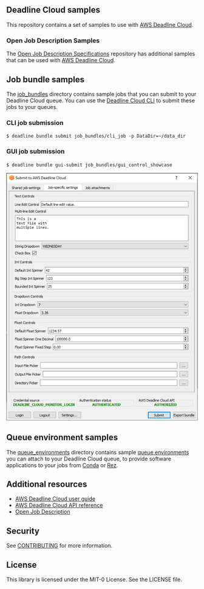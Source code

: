 ## Deadline Cloud samples

This repository contains a set of samples to use with [AWS Deadline Cloud](https://aws.amazon.com/deadline-cloud/).

### Open Job Description Samples
The [Open Job Description Specifications](https://github.com/OpenJobDescription/openjd-specifications) repository has additional samples that can be used with [AWS Deadline Cloud](https://aws.amazon.com/deadline-cloud/).

## Job bundle samples

The [job_bundles](https://github.com/aws-deadline/deadline-cloud-samples/tree/mainline/job_bundles)
directory contains sample jobs that you can submit to your Deadline Cloud queue. You can use the
[Deadline Cloud CLI](https://github.com/aws-deadline/deadline-cloud) to submit these jobs to your queues.

### CLI job submission

```
$ deadline bundle submit job_bundles/cli_job -p DataDir=~/data_dir
```

### GUI job submission
```
$ deadline bundle gui-submit job_bundles/gui_control_showcase
```

![deadline bundle gui-submit showcase](.images/deadline-bundle-gui-submit-showcase.png)

## Queue environment samples

The [queue_environments](https://github.com/aws-deadline/deadline-cloud-samples/tree/mainline/queue_environments)
directory contains sample [queue environments](https://docs.aws.amazon.com/deadline-cloud/latest/userguide/create-queue-environment.html)
you can attach to your Deadline Cloud queue, to provide software applications to your jobs from
[Conda](https://docs.conda.io/projects/conda/) or [Rez](https://rez.readthedocs.io/).

## Additional resources

* [AWS Deadline Cloud user guide](https://docs.aws.amazon.com/deadline-cloud/latest/userguide/index.html)
* [AWS Deadline Cloud API reference](https://docs.aws.amazon.com/deadline-cloud/latest/APIReference/index.html)
* [Open Job Description](https://github.com/OpenJobDescription/openjd-specifications/wiki)

## Security

See [CONTRIBUTING](CONTRIBUTING.md#security-issue-notifications) for more information.

## License

This library is licensed under the MIT-0 License. See the LICENSE file.
